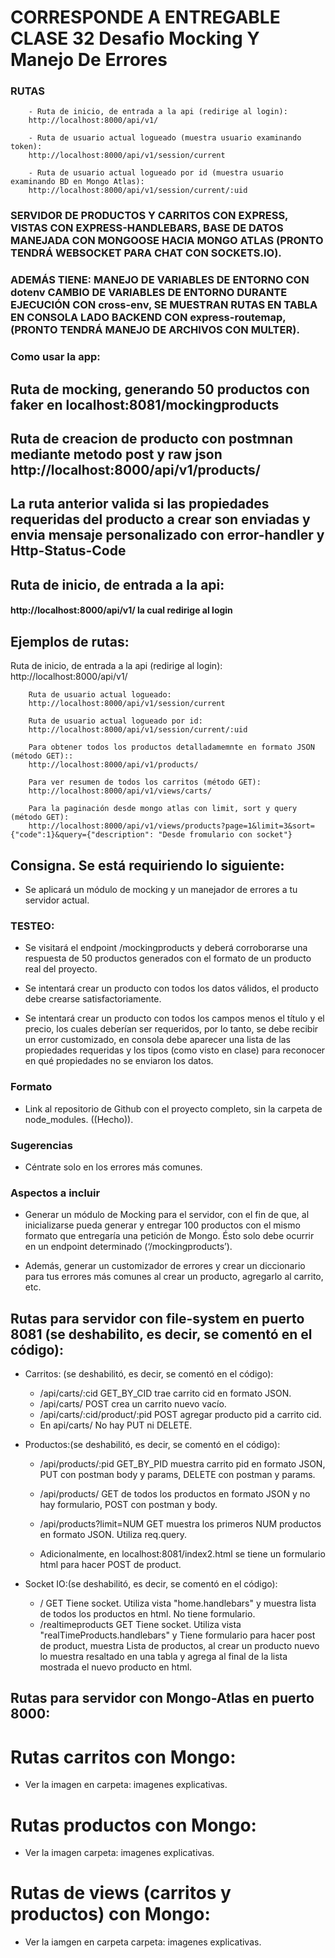 
# CORRESPONDE  A ENTREGABLE CLASE 32 Desafio Mocking Y Manejo De Errores
###  RUTAS
        - Ruta de inicio, de entrada a la api (redirige al login): 
        http://localhost:8000/api/v1/

        - Ruta de usuario actual logueado (muestra usuario examinando token):
        http://localhost:8000/api/v1/session/current

        - Ruta de usuario actual logueado por id (muestra usuario examinando BD en Mongo Atlas):
        http://localhost:8000/api/v1/session/current/:uid

###  SERVIDOR DE PRODUCTOS Y CARRITOS CON EXPRESS, VISTAS CON EXPRESS-HANDLEBARS, BASE DE DATOS MANEJADA CON MONGOOSE HACIA MONGO ATLAS (PRONTO TENDRÁ WEBSOCKET PARA CHAT CON SOCKETS.IO). 
### ADEMÁS TIENE: MANEJO DE VARIABLES DE ENTORNO CON dotenv CAMBIO DE VARIABLES DE ENTORNO DURANTE EJECUCIÓN CON cross-env, SE MUESTRAN RUTAS EN TABLA EN CONSOLA LADO BACKEND CON express-routemap, (PRONTO TENDRÁ MANEJO DE ARCHIVOS CON MULTER).

### Como usar la app:
<h2> Ruta de mocking, generando 50 productos con faker en localhost:8081/mockingproducts </h2>

<h2> Ruta de creacion de producto con postmnan mediante metodo post y raw json http://localhost:8000/api/v1/products/</h2>
<h2>La ruta anterior valida si las propiedades requeridas del producto a crear  son enviadas  y envia mensaje personalizado con error-handler y Http-Status-Code</h2>
<h2> Ruta de inicio, de entrada a la api:   </h2>
<h4> http://localhost:8000/api/v1/  la cual redirige al login </h4>

 <h2>Ejemplos de rutas:</h2>
        Ruta de inicio, de entrada a la api (redirige al login): 
        http://localhost:8000/api/v1/

        Ruta de usuario actual logueado:
        http://localhost:8000/api/v1/session/current

        Ruta de usuario actual logueado por id:
        http://localhost:8000/api/v1/session/current/:uid

        Para obtener todos los productos detalladamemnte en formato JSON (método GET)::
        http://localhost:8000/api/v1/products/

        Para ver resumen de todos los carritos (método GET):
        http://localhost:8000/api/v1/views/carts/

        Para la paginación desde mongo atlas con limit, sort y query (método GET):
        http://localhost:8000/api/v1/views/products?page=1&limit=3&sort={"code":1}&query={"description": "Desde fromulario con socket"}
## Consigna. Se está requiriendo lo siguiente:
- Se aplicará un módulo de mocking y un manejador de errores a tu servidor actual.

### TESTEO:
- Se visitará el endpoint /mockingproducts y deberá corroborarse una respuesta de 50 productos generados con el formato de un producto real del proyecto.

- Se intentará crear un producto con todos los datos válidos, el producto debe crearse satisfactoriamente.

- Se intentará crear un producto  con todos los campos menos el título y el precio, los cuales deberían ser requeridos, por lo tanto, se debe recibir un error customizado, en consola debe aparecer una lista de las propiedades requeridas y los tipos (como visto en clase) para reconocer en qué propiedades no se enviaron los datos.


### Formato

- Link al repositorio de Github con el proyecto completo, sin la carpeta de node_modules. ((Hecho)).

### Sugerencias
- Céntrate solo en los errores más comunes.

### Aspectos a incluir
- Generar un módulo de Mocking para el servidor, con el fin de que, al inicializarse pueda generar y entregar 100 productos con el mismo formato que entregaría una petición de Mongo. Ésto solo debe ocurrir en un endpoint determinado (‘/mockingproducts’).

- Además, generar un customizador de errores y crear un diccionario para tus errores más comunes al crear un producto, agregarlo al carrito, etc.

## Rutas para servidor con file-system en puerto 8081 (se deshabilito, es decir, se comentó en el código):

- Carritos: (se deshabilitó, es decir, se comentó en el código):
    - /api/carts/:cid   GET_BY_CID  trae carrito cid en formato JSON.
    - /api/carts/   POST crea un carrito nuevo vacío.
    - /api/carts/:cid/product/:pid  POST agregar producto pid a carrito cid.
    - En api/carts/  No hay PUT ni DELETE.

- Productos:(se deshabilitó, es decir, se comentó en el código):
    - /api/products/:pid GET_BY_PID muestra carrito pid en formato JSON, PUT con postman body y params, DELETE con postman y params.
    - /api/products/ GET de todos los productos en formato JSON y no hay formulario, POST con postman y body.
    - /api/products?limit=NUM GET muestra los primeros NUM productos en formato JSON. Utiliza req.query.

    - Adicionalmente, en localhost:8081/index2.html se tiene un formulario html para hacer POST de product.

- Socket IO:(se deshabilitó, es decir, se comentó en el código):
    - /    GET    Tiene socket. Utiliza vista "home.handlebars" y muestra lista de todos los productos en html. No tiene formulario.
    - /realtimeproducts  GET   Tiene socket. Utiliza vista "realTimeProducts.handlebars" y Tiene formulario para hacer post de product, muestra Lista de productos, al crear un producto nuevo lo muestra resaltado en una tabla y agrega al final de la lista mostrada el nuevo producto en html.

## Rutas para servidor con Mongo-Atlas en puerto 8000:

# Rutas carritos con Mongo:

- Ver la imagen en carpeta: imagenes explicativas.

# Rutas productos con Mongo:

-  Ver la imagen carpeta: imagenes explicativas.

# Rutas de  views (carritos y productos) con Mongo: 

- Ver la iamgen en carpeta carpeta: imagenes explicativas.
